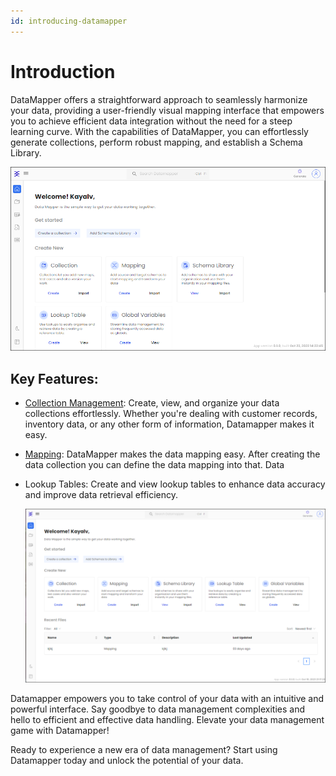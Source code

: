```yaml
---
id: introducing-datamapper
---
```



# Introduction

DataMapper offers a straightforward approach to seamlessly harmonize your data, providing a user-friendly visual mapping interface that empowers you to achieve efficient data integration without the need for a steep learning curve. With the capabilities of DataMapper, you can effortlessly generate collections, perform robust mapping, and establish a Schema Library.

  ![](media/datamapper-home.png)

## Key Features:

* [Collection Management](./Collection.md): Create, view, and organize your data collections effortlessly. Whether you're dealing with customer records, inventory data, or any other form of information, Datamapper makes it easy.
* [Mapping](./Mapping.md): DataMapper makes the data mapping easy. After creating the data collection you can define the data mapping into that. Data
* Lookup Tables: Create and view lookup tables to enhance data accuracy and improve data retrieval efficiency.

  ![](media/collection.png)

Datamapper empowers you to take control of your data with an intuitive and powerful interface. Say goodbye to data management complexities and hello to efficient and effective data handling. Elevate your data management game with Datamapper!

Ready to experience a new era of data management? Start using Datamapper today and unlock the potential of your data.
